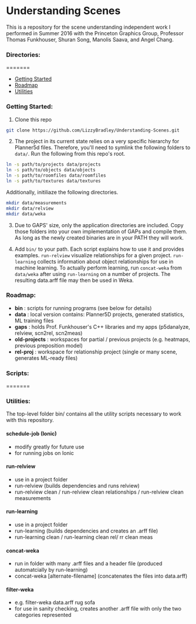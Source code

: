 # Understanding Scenes

This is a repository for the scene understanding independent work I performed in Summer 2016 with the Princeton Graphics Group, Professor Thomas Funkhouser, Shuran Song, Manolis Saava, and Angel Chang.

### Directories:
=======

* [Getting Started](#getting-started)
* [Roadmap](#road-map)
* [Utilities](#utilities)

### <a name="getting-started"></a>Getting Started:

1. Clone this repo 
```sh
git clone https://github.com/LizzyBradley/Understanding-Scenes.git
```

2. The project in its current state relies on a very specific hierarchy for Planner5d files. Therefore, you'll need to symlink the following folders to `data/`. Run the following from this repo's root.

```sh
ln -s path/to/projects data/projects
ln -s path/to/objects data/objects
ln -s path/to/roomfiles data/roomfiles
ln -s path/to/textures data/textures
```

Additionally, initiliaze the following directories.

```sh
mkdir data/measurements
mkdir data/relview
mkdir data/weka
```

3. Due to GAPS' size, only the application directories are included. Copy those folders into your own implementation of GAPs and compile them. As long as the newly created binaries are in your PATH they will work.

4. Add `bin/` to your path. Each script explains how to use it and provides examples. `run-relview` visualize relationships for a given project. `run-learning` collects information about object relationships for use in machine learning. To actually perform learning, run `concat-weka` from `data/weka` after using `run-learning` on a number of projects. The resulting data.arff file may then be used in Weka.

### <a name="road-map"></a>Roadmap:

- **bin** : scripts for running programs (see below for details)
- **data** : local version contains: Planner5D projects, generated statistics, ML training files
- **gaps** : holds Prof. Funkhouser's C++ libraries and my apps (p5danalyze, relview, scn2rel, scn2meas)
- **old-projects** : workspaces for partial / previous projects (e.g. heatmaps, previous preposition model)
- **rel-proj** : workspace for relationship project (single or many scene, generates ML-ready files)

### Scripts:
=======
### <a name="utilities"></a>Utilities:
The top-level folder bin/ contains all the utility scripts necessary to work with this repository.

#### schedule-job (Ionic)
- modify greatly for future use
- for running jobs on Ionic

#### run-relview
- use in a project folder
- run-relview (builds dependencies and runs relview)
- run-relview clean / run-relview clean relationships / run-relview clean measurements

#### run-learning
- use in a project folder
- run-learning (builds dependencies and creates an .arff file)
- run-learning clean / run-learning clean rel/ rr clean meas

#### concat-weka
- run in folder with many .arff files and a header file (produced automatcially by run-learning)
- concat-weka \[alternate-filename\] (concatenates the files into data.arff)

#### filter-weka
- e.g. filter-weka data.arff rug sofa
- for use in sanity checking, creates another .arff file with only the two categories represented

